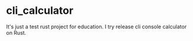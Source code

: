 # cli_calculator
It's just a test rust project for education. I try release cli console calculator on Rust.
